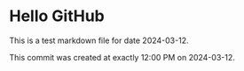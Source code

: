 # Hello GitHub
This is a test markdown file for date 2024-03-12.

This commit was created at exactly 12:00 PM on 2024-03-12.
